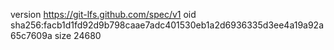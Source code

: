 version https://git-lfs.github.com/spec/v1
oid sha256:facb1d1fd92d9b798caae7adc401530eb1a2d6936335d3ee4a19a92a65c7609a
size 24680
